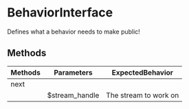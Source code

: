 BehaviorInterface
=================
Defines what a behavior needs to make public!

Methods
-------
|Methods		|Parameters						|ExpectedBehavior
|---------------|-------------------------------|----------------
|next			|								|
|				|$stream_handle					|The stream to work on
